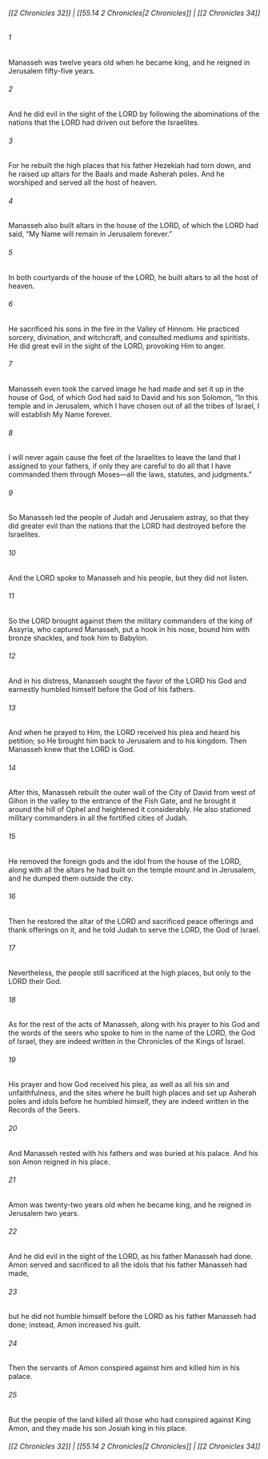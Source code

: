 
###### [[2 Chronicles 32]] | [[55.14 2 Chronicles|2 Chronicles]] | [[2 Chronicles 34]]

###### 1
Manasseh was twelve years old when he became king, and he reigned in Jerusalem fifty-five years.
###### 2
And he did evil in the sight of the LORD by following the abominations of the nations that the LORD had driven out before the Israelites.
###### 3
For he rebuilt the high places that his father Hezekiah had torn down, and he raised up altars for the Baals and made Asherah poles. And he worshiped and served all the host of heaven.
###### 4
Manasseh also built altars in the house of the LORD, of which the LORD had said, “My Name will remain in Jerusalem forever.”
###### 5
In both courtyards of the house of the LORD, he built altars to all the host of heaven.
###### 6
He sacrificed his sons in the fire in the Valley of Hinnom. He practiced sorcery, divination, and witchcraft, and consulted mediums and spiritists. He did great evil in the sight of the LORD, provoking Him to anger.
###### 7
Manasseh even took the carved image he had made and set it up in the house of God, of which God had said to David and his son Solomon, “In this temple and in Jerusalem, which I have chosen out of all the tribes of Israel, I will establish My Name forever.
###### 8
I will never again cause the feet of the Israelites to leave the land that I assigned to your fathers, if only they are careful to do all that I have commanded them through Moses—all the laws, statutes, and judgments.”
###### 9
So Manasseh led the people of Judah and Jerusalem astray, so that they did greater evil than the nations that the LORD had destroyed before the Israelites.
###### 10
And the LORD spoke to Manasseh and his people, but they did not listen.
###### 11
So the LORD brought against them the military commanders of the king of Assyria, who captured Manasseh, put a hook in his nose, bound him with bronze shackles, and took him to Babylon.
###### 12
And in his distress, Manasseh sought the favor of the LORD his God and earnestly humbled himself before the God of his fathers.
###### 13
And when he prayed to Him, the LORD received his plea and heard his petition; so He brought him back to Jerusalem and to his kingdom. Then Manasseh knew that the LORD is God.
###### 14
After this, Manasseh rebuilt the outer wall of the City of David from west of Gihon in the valley to the entrance of the Fish Gate, and he brought it around the hill of Ophel and heightened it considerably. He also stationed military commanders in all the fortified cities of Judah.
###### 15
He removed the foreign gods and the idol from the house of the LORD, along with all the altars he had built on the temple mount and in Jerusalem, and he dumped them outside the city.
###### 16
Then he restored the altar of the LORD and sacrificed peace offerings and thank offerings on it, and he told Judah to serve the LORD, the God of Israel.
###### 17
Nevertheless, the people still sacrificed at the high places, but only to the LORD their God.
###### 18
As for the rest of the acts of Manasseh, along with his prayer to his God and the words of the seers who spoke to him in the name of the LORD, the God of Israel, they are indeed written in the Chronicles of the Kings of Israel.
###### 19
His prayer and how God received his plea, as well as all his sin and unfaithfulness, and the sites where he built high places and set up Asherah poles and idols before he humbled himself, they are indeed written in the Records of the Seers.
###### 20
And Manasseh rested with his fathers and was buried at his palace. And his son Amon reigned in his place.
###### 21
Amon was twenty-two years old when he became king, and he reigned in Jerusalem two years.
###### 22
And he did evil in the sight of the LORD, as his father Manasseh had done. Amon served and sacrificed to all the idols that his father Manasseh had made,
###### 23
but he did not humble himself before the LORD as his father Manasseh had done; instead, Amon increased his guilt.
###### 24
Then the servants of Amon conspired against him and killed him in his palace.
###### 25
But the people of the land killed all those who had conspired against King Amon, and they made his son Josiah king in his place.

###### [[2 Chronicles 32]] | [[55.14 2 Chronicles|2 Chronicles]] | [[2 Chronicles 34]]
